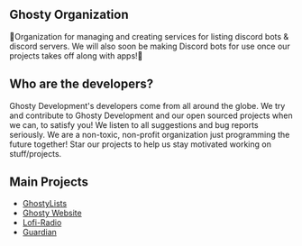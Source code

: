 ## Ghosty Organization


👻Organization for managing and creating services for listing discord bots & discord servers. We will also soon be making Discord bots for use once our projects takes off along with apps!👻

## Who are the developers?


Ghosty Development's developers come from all around the globe. We try and contribute to Ghosty Development and our open sourced projects when we can, to satisfy you! We listen to all suggestions and bug reports seriously. We are a non-toxic, non-profit organization just programming the future together! Star our projects to help us stay motivated working on stuff/projects.

## Main Projects
- [GhostyLists](https://github.com/GhostyORG/GhostyLists)
- [Ghosty Website](https://github.com/GhostyORG/Ghosty-web)
- [Lofi-Radio](https://github.com/GhostyORG/Lofi-Radio)
- [Guardian](https://github.com/GhostyORG/Guardian)


<!--

**Here are some ideas to get you started:**

🙋‍♀️ A short introduction - what is your organization all about?
🌈 Contribution guidelines - how can the community get involved?
👩‍💻 Useful resources - where can the community find your docs? Is there anything else the community should know?
🍿 Fun facts - what does your team eat for breakfast?
🧙 Remember, you can do mighty things with the power of [Markdown](https://docs.github.com/github/writing-on-github/getting-started-with-writing-and-formatting-on-github/basic-writing-and-formatting-syntax)
-->
